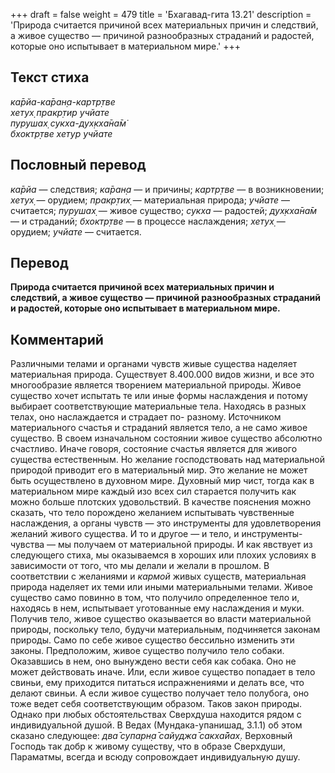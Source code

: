 +++
draft = false
weight = 479
title = 'Бхагавад-гита 13.21'
description = 'Природа считается причиной всех материальных причин и следствий, а живое существо — причиной разнообразных страданий и радостей, которые оно испытывает в материальном мире.'
+++

## Текст стиха

_ка̄рйа-ка̄ран̣а-картр̣тве  
хетух̣ пракр̣тир учйате  
пурушах̣ сукха-дух̣кха̄на̄м̇  
бхоктр̣тве хетур учйате_

## Пословный перевод

_ка̄рйа_ — следствия; _ка̄ран̣а_ — и причины; _картр̣тве_ — в возникновении; _хетух̣_ — орудием; _пракр̣тих̣_ — материальная природа; _учйате_ — считается; _пурушах̣_ — живое существо; _сукха_ — радостей; _дух̣кха̄на̄м_ — и страданий; _бхоктр̣тве_ — в процессе наслаждения; _хетух̣_ — орудием; _учйате_ — считается.

## Перевод

**Природа считается причиной всех материальных причин и следствий, а живое существо — причиной разнообразных страданий и радостей, которые оно испытывает в материальном мире.**

## Комментарий

Различными телами и органами чувств живые существа наделяет материальная природа. Существует 8.400.000 видов жизни, и все это многообразие является творением материальной природы. Живое существо хочет испытать те или иные формы наслаждения и потому выбирает соответствующие материальные тела. Находясь в разных телах, оно наслаждается и страдает по- разному. Источником материального счастья и страданий является тело, а не само живое существо. В своем изначальном состоянии живое существо абсолютно счастливо. Иначе говоря, состояние счастья является для живого существа естественным. Но желание господствовать над материальной природой приводит его в материальный мир. Это желание не может быть осуществлено в духовном мире. Духовный мир чист, тогда как в материальном мире каждый изо всех сил старается получить как можно больше плотских удовольствий. В качестве пояснения можно сказать, что тело порождено желанием испытывать чувственные наслаждения, а органы чувств — это инструменты для удовлетворения желаний живого существа. И то и другое — и тело, и инструменты-чувства — мы получаем от материальной природы. И как явствует из следующего стиха, мы оказываемся в хороших или плохих условиях в зависимости от того, что мы делали и желали в прошлом. В соответствии с желаниями и _кармой_ живых существ, материальная природа наделяет их теми или иными материальными телами. Живое существо само повинно в том, что получило определенное тело и, находясь в нем, испытывает уготованные ему наслаждения и муки. Получив тело, живое существо оказывается во власти материальной природы, поскольку тело, будучи материальным, подчиняется законам природы. Само по себе живое существо бессильно изменить эти законы. Предположим, живое существо получило тело собаки. Оказавшись в нем, оно вынуждено вести себя как собака. Оно не может действовать иначе. Или, если живое существо попадает в тело свиньи, ему приходится питаться испражнениями и делать все, что делают свиньи. А если живое существо получает тело полубога, оно тоже ведет себя соответствующим образом. Таков закон природы. Однако при любых обстоятельствах Сверхдуша находится рядом с индивидуальной душой. В Ведах (Мундака-упанишад, 3.1.1) об этом сказано следующее: _два̄ супарн̣а̄ сайуджа̄ сакха̄йах̣_. Верховный Господь так добр к живому существу, что в образе Сверхдуши, Параматмы, всегда и всюду сопровождает индивидуальную душу.
